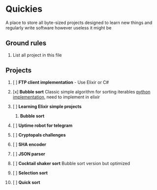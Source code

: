 # Quickies

A place to store all byte-sized projects designed to learn new things and regularly write software however useless it might be


## Ground rules

1. List all project in this file




## Projects

1. [ ] **FTP client implementation** - Use Elixir or C#


2. [x] **Bubble sort** Classic simple algorithm for sorting iterables
[python implementation](/bubble-sort-python/), need to implement in elixir


3. [ ] **Learning Elixir simple projects**

    1. **Bubble sort**

4. [ ] **Uptime robot for telegram**

5. [ ] **Cryptopals challenges**

6. [ ] **SHA encoder**

7. [ ] **JSON parser**

8. [ ] **Cocktail shaker sort** Bubble sort version but optimized

9. [ ] **Selection sort**

10. [ ] **Quick sort**

